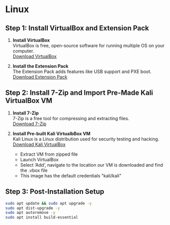 # Linux

## Step 1: Install VirtualBox and Extension Pack

1. **Install VirtualBox**  
   VirtualBox is free, open-source software for running multiple OS on your computer.  
   [Download VirtualBox](https://www.oracle.com/virtualization/virtualbox/)

2. **Install the Extension Pack**  
   The Extension Pack adds features like USB support and PXE boot.  
   [Download Extension Pack](https://www.oracle.com/virtualization/virtualbox/)

## Step 2: Install 7-Zip and Import Pre-Made Kali VirtualBox VM

1. **Install 7-Zip**  
   7-Zip is a free tool for compressing and extracting files.  
   [Download 7-Zip](https://www.7-zip.org/)

3. **Install Pre-built Kali VirtualbBox VM**  
   Kali Linux is a Linux distribution used for security testing and hacking.  
   [Download Kali VirtualBox](https://www.kali.org/get-kali/#kali-virtual-machines)
   - Extract VM from zipped file
   - Launch VirtualBox
   - Select ‘Add’, navigate to the location our VM is downloaded and find the .vbox file
   - This image has the default credentials "kali/kali"

## Step 3: Post-Installation Setup

```bash
sudo apt update && sudo apt upgrade -y
sudo apt dist-upgrade -y
sudo apt autoremove -y
sudo apt install build-essential
```
